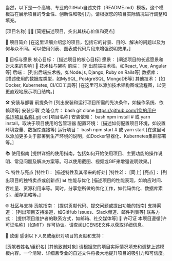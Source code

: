 当然，以下是一个高端、专业的GitHub自述文件（README.md）模板。这个模板旨在展示项目的专业性、创新性和吸引力。请根据您的项目实际情况进行调整和填充。

[项目名称] 🚀✨
[简短描述项目，突出其核心价值和亮点]

🚀 项目简介
[在这里详细介绍您的项目，包括它的背景、目的、解决的问题以及为何与众不同。可以使用列表、图表或代码片段来增强说明效果。]

🎯 目标与愿景
核心目标： [描述项目的核心目标]
愿景： [阐述项目的长远愿景和对未来的影响]
🔧 技术栈与架构
前端： [列出前端技术栈，如React, Vue, Angular等]
后端： [列出后端技术栈，如Node.js, Django, Ruby on Rails等]
数据库： [描述使用的数据库类型，如MySQL, PostgreSQL, MongoDB等]
其他技术： [如Docker, Kubernetes, CI/CD工具等]
[在这里可以添加技术架构图或流程图，以便更直观地展示项目结构。]

🛠️ 安装与部署
前提条件
[列出安装和运行项目所需的先决条件，如操作系统、依赖项等]
安装步骤
克隆仓库：
bash
git clone https://github.com/[您的用户名]/[项目名称].git
cd [项目名称]
安装依赖：
bash
npm install # 或 yarn install，取决于项目使用的包管理器
配置环境：
[描述如何配置项目环境，如设置环境变量、数据库连接等]
运行项目：
bash
npm start # 或 yarn start
[在这里可以添加更多关于部署到生产环境的说明，如Docker容器化、Kubernetes集群部署等。]

📚 使用指南
[提供详细的使用指南，包括如何开始使用项目、主要功能的操作说明、常见问题及解决方案等。可以使用截图、视频或GIF来增强说明效果。]

🔍 特性与亮点
[特性1]： [描述特性及其带来的好处]
[特性2]： [同上]
[亮点]： [列出项目的独特卖点或创新点]
📊 性能与优化
[描述项目的性能表现，如响应时间、吞吐量、资源利用率等。同时，分享您所做的优化工作，如代码优化、数据库索引、缓存策略等。]

🌐 社区与支持
贡献指南： [提供贡献代码、提交问题或提出功能的指南]
支持渠道： [列出项目支持渠道，如GitHub Issues、Slack频道、邮件列表等]
联系方式： [提供项目维护者的联系方式，如邮箱、社交媒体等]
📜 许可证
本项目遵循[许可证名称]（如MIT）许可协议。请查阅LICENSE文件以获取详细信息。

📢 致谢
感谢以下人员或组织对项目的贡献和支持：

[贡献者姓名/组织名]
[其他致谢对象]
请根据您的项目实际情况填充和调整上述模板内容。一个清晰、详细且专业的自述文件将极大地提升项目的吸引力和可信度。
